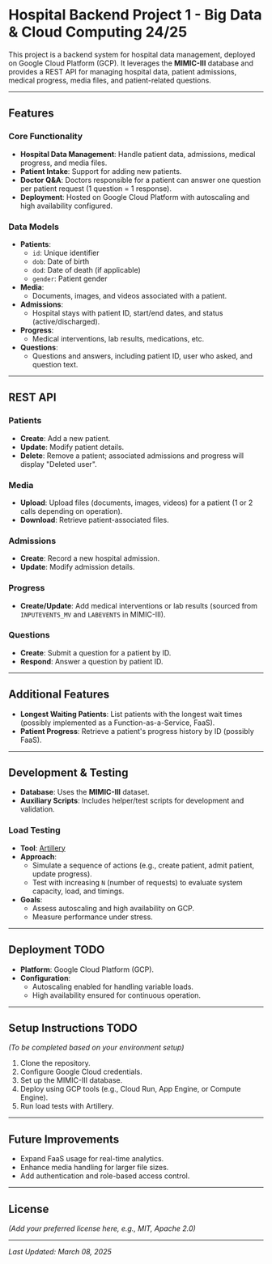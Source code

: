 # Hospital Backend Project 1 - Big Data & Cloud Computing 24/25

This project is a backend system for hospital data management, deployed on Google Cloud Platform (GCP). It leverages the **MIMIC-III** database and provides a REST API for managing hospital data, patient admissions, medical progress, media files, and patient-related questions.

---

## Features

### Core Functionality
- **Hospital Data Management**: Handle patient data, admissions, medical progress, and media files.
- **Patient Intake**: Support for adding new patients.
- **Doctor Q&A**: Doctors responsible for a patient can answer one question per patient request (1 question = 1 response).
- **Deployment**: Hosted on Google Cloud Platform with autoscaling and high availability configured.

### Data Models
- **Patients**:
  - `id`: Unique identifier
  - `dob`: Date of birth
  - `dod`: Date of death (if applicable)
  - `gender`: Patient gender
- **Media**:
  - Documents, images, and videos associated with a patient.
- **Admissions**:
  - Hospital stays with patient ID, start/end dates, and status (active/discharged).
- **Progress**:
  - Medical interventions, lab results, medications, etc.
- **Questions**:
  - Questions and answers, including patient ID, user who asked, and question text.

---

## REST API



### Patients
- **Create**: Add a new patient.
- **Update**: Modify patient details.
- **Delete**: Remove a patient; associated admissions and progress will display "Deleted user".

### Media
- **Upload**: Upload files (documents, images, videos) for a patient (1 or 2 calls depending on operation).
- **Download**: Retrieve patient-associated files.

### Admissions
- **Create**: Record a new hospital admission.
- **Update**: Modify admission details.

### Progress
- **Create/Update**: Add medical interventions or lab results (sourced from `INPUTEVENTS_MV` and `LABEVENTS` in MIMIC-III).

### Questions
- **Create**: Submit a question for a patient by ID.
- **Respond**: Answer a question by patient ID.

---

## Additional Features
- **Longest Waiting Patients**: List patients with the longest wait times (possibly implemented as a Function-as-a-Service, FaaS).
- **Patient Progress**: Retrieve a patient's progress history by ID (possibly FaaS).

---

## Development & Testing
- **Database**: Uses the **MIMIC-III** dataset.
- **Auxiliary Scripts**: Includes helper/test scripts for development and validation.

### Load Testing
- **Tool**: [Artillery](https://www.artillery.io/)
- **Approach**:
  - Simulate a sequence of actions (e.g., create patient, admit patient, update progress).
  - Test with increasing `N` (number of requests) to evaluate system capacity, load, and timings.
- **Goals**:
  - Assess autoscaling and high availability on GCP.
  - Measure performance under stress.

---

## Deployment TODO
- **Platform**: Google Cloud Platform (GCP).
- **Configuration**:
  - Autoscaling enabled for handling variable loads.
  - High availability ensured for continuous operation.

---

## Setup Instructions TODO
*(To be completed based on your environment setup)*

1. Clone the repository.
2. Configure Google Cloud credentials.
3. Set up the MIMIC-III database.
4. Deploy using GCP tools (e.g., Cloud Run, App Engine, or Compute Engine).
5. Run load tests with Artillery.

---

## Future Improvements
- Expand FaaS usage for real-time analytics.
- Enhance media handling for larger file sizes.
- Add authentication and role-based access control.

---

## License
*(Add your preferred license here, e.g., MIT, Apache 2.0)*

---
*Last Updated: March 08, 2025*

